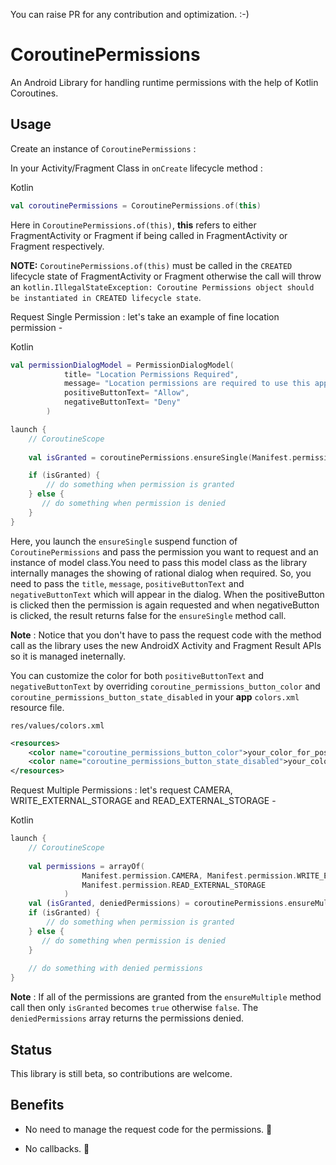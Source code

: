 You can raise PR for any contribution and optimization. :-)

# CoroutinePermissions

An Android Library for handling runtime permissions with the help of Kotlin Coroutines.

## Usage

Create an instance of `CoroutinePermissions` :

In your Activity/Fragment Class in `onCreate` lifecycle method :

Kotlin
```kotlin
val coroutinePermissions = CoroutinePermissions.of(this)
```

Here in `CoroutinePermissions.of(this)`, **this** refers to either FragmentActivity or Fragment if being called in FragmentActivity or Fragment respectively.

**NOTE:** `CoroutinePermissions.of(this)` must be called in the `CREATED` lifecycle state of FragmentActivity or Fragment otherwise the call will throw an `kotlin.IllegalStateException: Coroutine Permissions object should be instantiated in CREATED lifecycle state`.

Request Single Permission : let's take an example of fine location permission -

Kotlin
```kotlin
val permissionDialogModel = PermissionDialogModel(
            title= "Location Permissions Required",
            message= "Location permissions are required to use this app feature",
            positiveButtonText= "Allow",
            negativeButtonText= "Deny"
        )

launch {
    // CoroutineScope
    
    val isGranted = coroutinePermissions.ensureSingle(Manifest.permission.ACCESS_FINE_LOCATION, permissionDialogModel)

    if (isGranted) {
        // do something when permission is granted
    } else {
       // do something when permission is denied
    }
}
```

Here, you launch the `ensureSingle` suspend function of `CoroutinePermissions` and pass the permission you want to request and an instance of model class.You need to pass this model class as the library internally manages the showing of rational dialog when required. 
So, you need to pass the `title`, `message`, `positiveButtonText` and `negativeButtonText` which will appear in the dialog. When the positiveButton is clicked then the permission is again requested and when negativeButton is clicked, the result returns false for the `ensureSingle` method call.

**Note** : Notice that you don't have to pass the request code with the method call as the library uses the new AndroidX Activity and Fragment Result APIs so it is managed ineternally.

You can customize the color for both `positiveButtonText` and `negativeButtonText` by overriding `coroutine_permissions_button_color` and `coroutine_permissions_button_state_disabled` in your **app** `colors.xml` resource file.

`res/values/colors.xml`
```xml
<resources>
    <color name="coroutine_permissions_button_color">your_color_for_positive_button</color>
    <color name="coroutine_permissions_button_state_disabled">your_color_for_negative_button</color>
</resources>
```

Request Multiple Permissions : let's request CAMERA, WRITE_EXTERNAL_STORAGE and READ_EXTERNAL_STORAGE -

Kotlin
```kotlin
launch {
    // CoroutineScope
    
    val permissions = arrayOf(
                Manifest.permission.CAMERA, Manifest.permission.WRITE_EXTERNAL_STORAGE,
                Manifest.permission.READ_EXTERNAL_STORAGE
            )
    val (isGranted, deniedPermissions) = coroutinePermissions.ensureMultiple(permissions)
    if (isGranted) {
        // do something when permission is granted
    } else {
       // do something when permission is denied
    }
    
    // do something with denied permissions
}
```

**Note** : If all of the permissions are granted from the `ensureMultiple` method call then only `isGranted` becomes `true` otherwise `false`. The `deniedPermissions` array returns the permissions denied.

## Status

This library is still beta, so contributions are welcome.

## Benefits

- No need to manage the request code for the permissions. :tada:

- No callbacks. :tada:
